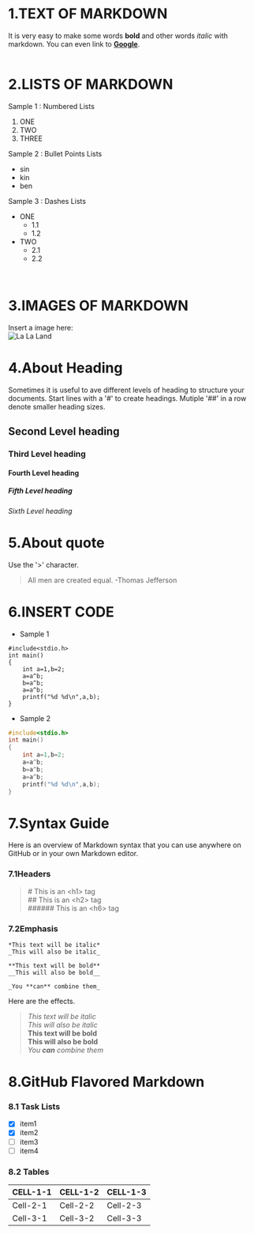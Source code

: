 # **1.TEXT OF MARKDOWN**<br>
It is very easy to make some words **bold** and other words *italic* with markdown. You can even link to [**Google**](www.google.com).
<br>
<br>

# **2.LISTS OF MARKDOWN**<br>
Sample 1 : Numbered Lists<br>
1. ONE<br>
2. TWO<br>
3. THREE<br>

Sample 2 : Bullet Points Lists<br>
* sin<br>
* kin<br>
* ben<br>

Sample 3 : Dashes Lists<br>
- ONE
  - 1.1
  - 1.2
- TWO<br>
  - 2.1
  - 2.2
<br>

# **3.IMAGES OF MARKDOWN**<br>
Insert a image here:<br>
![La La Land](https://github.com/sinkinben/nuaa-teaching2018/blob/master/images/psb.jpg?raw=true)
<br>

# 4.About Heading 
Sometimes it is useful to ave different levels of heading to structure your documents. Start lines with a '#' to create headings. Mutiple '##' in a row denote smaller heading sizes.
## Second Level heading
### Third Level heading
#### Fourth Level heading
##### Fifth Level heading
###### Sixth Level heading

# 5.About quote
Use the '>' character.
> All men are created equal.
> -Thomas Jefferson

# **6.INSERT CODE**
* Sample 1
```
#include<stdio.h>
int main()
{
	int a=1,b=2;
	a=a^b;
	b=a^b;
	a=a^b;
	printf("%d %d\n",a,b);
}
```
* Sample 2
```C
#include<stdio.h>
int main()
{
	int a=1,b=2;
	a=a^b;
	b=a^b;
	a=a^b;
	printf("%d %d\n",a,b);
}
```

# **7.Syntax Guide**
Here is an overview of Markdown syntax that you can use anywhere on GitHub or in your own Markdown editor.  
### 7.1Headers
> \# This is an \<h1> tag  
> \## This is an \<h2> tag  
> \###### This is an \<h6> tag  

### 7.2Emphasis
```
*This text will be italic*  
_This will also be italic_  

**This text will be bold**  
__This will also be bold__  

_You **can** combine them_

```  
Here are the effects.  
> *This text will be italic*  
> _This will also be italic_  
> **This text will be bold**  
> __This will also be bold__  
> _You **can** combine them_  

# 8.GitHub Flavored Markdown   
### 8.1 Task Lists
 - [x] item1  
 - [x] item2  
 - [ ] item3  
 - [ ] item4  

### 8.2 Tables  
CELL-1-1	|CELL-1-2	|CELL-1-3	|  
----------------|---------------|---------------|  
Cell-2-1	|Cell-2-2	|Cell-2-3	|   
Cell-3-1	|Cell-3-2	|Cell-3-3	|  

